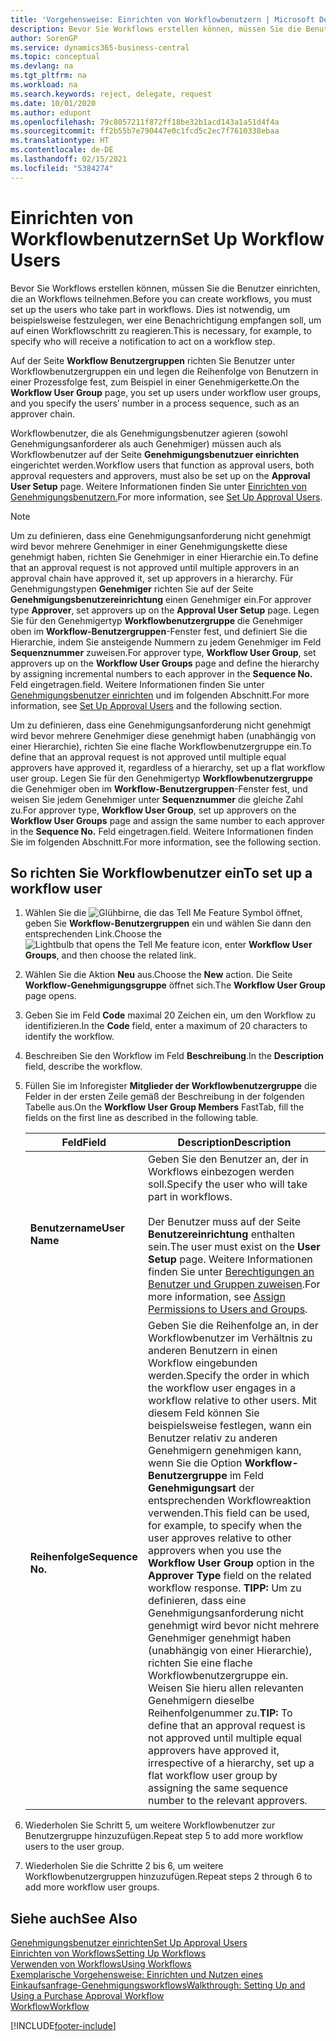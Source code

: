 ```yaml
---
title: 'Vorgehensweise: Einrichten von Workflowbenutzern | Microsoft Docs'
description: Bevor Sie Workflows erstellen können, müssen Sie die Benutzer einrichten, die an Workflows teilnehmen. Dies ist notwendig, um beispielsweise festzulegen, wer eine Benachrichtigung empfangen soll, um auf einen Workflowschritt zu reagieren.
author: SorenGP
ms.service: dynamics365-business-central
ms.topic: conceptual
ms.devlang: na
ms.tgt_pltfrm: na
ms.workload: na
ms.search.keywords: reject, delegate, request
ms.date: 10/01/2020
ms.author: edupont
ms.openlocfilehash: 79c8057211f872ff18be32b1acd143a1a51d4f4a
ms.sourcegitcommit: ff2b55b7e790447e0c1fcd5c2ec7f7610338ebaa
ms.translationtype: HT
ms.contentlocale: de-DE
ms.lasthandoff: 02/15/2021
ms.locfileid: "5384274"
---
```

# <a name="set-up-workflow-users"></a><span data-ttu-id="e42d7-104">Einrichten von Workflowbenutzern</span><span class="sxs-lookup"><span data-stu-id="e42d7-104">Set Up Workflow Users</span></span>

<span data-ttu-id="e42d7-105">Bevor Sie Workflows erstellen können, müssen Sie die Benutzer einrichten, die an Workflows teilnehmen.</span><span class="sxs-lookup"><span data-stu-id="e42d7-105">Before you can create workflows, you must set up the users who take part in workflows.</span></span> <span data-ttu-id="e42d7-106">Dies ist notwendig, um beispielsweise festzulegen, wer eine Benachrichtigung empfangen soll, um auf einen Workflowschritt zu reagieren.</span><span class="sxs-lookup"><span data-stu-id="e42d7-106">This is necessary, for example, to specify who will receive a notification to act on a workflow step.</span></span>  

<span data-ttu-id="e42d7-107">Auf der Seite  **Workflow Benutzergruppen** richten Sie Benutzer unter Workflowbenutzergruppen ein und legen die Reihenfolge von Benutzern in einer Prozessfolge fest, zum Beispiel in einer Genehmigerkette.</span><span class="sxs-lookup"><span data-stu-id="e42d7-107">On the **Workflow User Group** page, you set up users under workflow user groups, and you specify the users’ number in a process sequence, such as an approver chain.</span></span>  

<span data-ttu-id="e42d7-108">Workflowbenutzer, die als Genehmigungsbenutzer agieren (sowohl Genehmigungsanforderer als auch Genehmiger) müssen auch als Workflowbenutzer auf der Seite **Genehmigungsbenutzuer einrichten** eingerichtet werden.</span><span class="sxs-lookup"><span data-stu-id="e42d7-108">Workflow users that function as approval users, both approval requesters and approvers, must also be set up on the **Approval User Setup** page.</span></span> <span data-ttu-id="e42d7-109">Weitere Informationen finden Sie unter [Einrichten von Genehmigungsbenutzern.](across-how-to-set-up-approval-users.md)</span><span class="sxs-lookup"><span data-stu-id="e42d7-109">For more information, see [Set Up Approval Users](across-how-to-set-up-approval-users.md).</span></span>  

> [!NOTE]  
> <span data-ttu-id="e42d7-110">Um zu definieren, dass eine Genehmigungsanforderung nicht genehmigt wird bevor mehrere Genehmiger in einer Genehmigungskette diese genehmigt haben, richten Sie Genehmiger in einer Hierarchie ein.</span><span class="sxs-lookup"><span data-stu-id="e42d7-110">To define that an approval request is not approved until multiple approvers in an approval chain have approved it, set up approvers in a hierarchy.</span></span> <span data-ttu-id="e42d7-111">Für Genehmigungstypen **Genehmiger** richten Sie auf der Seite **Genehmigungsbenutzereinrichtung** einen Genehmiger ein.</span><span class="sxs-lookup"><span data-stu-id="e42d7-111">For approver type **Approver**, set approvers up on the **Approval User Setup** page.</span></span> <span data-ttu-id="e42d7-112">Legen Sie für den Genehmigertyp **Workflowbenutzergruppe** die Genehmiger oben im **Workflow-Benutzergruppen**-Fenster fest, und definiert Sie die Hierarchie, indem Sie ansteigende Nummern zu jedem Genehmiger im Feld **Sequenznummer** zuweisen.</span><span class="sxs-lookup"><span data-stu-id="e42d7-112">For approver type, **Workflow User Group**, set approvers up on the **Workflow User Groups** page and define the hierarchy by assigning incremental numbers to each approver in the **Sequence No.**</span></span> <span data-ttu-id="e42d7-113">Feld eingetragen.</span><span class="sxs-lookup"><span data-stu-id="e42d7-113">field.</span></span> <span data-ttu-id="e42d7-114">Weitere Informationen finden Sie unter [Genehmigungsbenutzer einrichten](across-how-to-set-up-approval-users.md) und im folgenden Abschnitt.</span><span class="sxs-lookup"><span data-stu-id="e42d7-114">For more information, see [Set Up Approval Users](across-how-to-set-up-approval-users.md) and the following section.</span></span>  
>
> <span data-ttu-id="e42d7-115">Um zu definieren, dass eine Genehmigungsanforderung nicht genehmigt wird bevor mehrere Genehmiger diese genehmigt haben (unabhängig von einer Hierarchie), richten Sie eine flache Workflowbenutzergruppe ein.</span><span class="sxs-lookup"><span data-stu-id="e42d7-115">To define that an approval request is not approved until multiple equal approvers have approved it, regardless of a hierarchy, set up a flat workflow user group.</span></span> <span data-ttu-id="e42d7-116">Legen Sie für den Genehmigertyp **Workflowbenutzergruppe** die Genehmiger oben im **Workflow-Benutzergruppen**-Fenster fest, und weisen Sie jedem Genehmiger unter **Sequenznummer** die gleiche Zahl zu.</span><span class="sxs-lookup"><span data-stu-id="e42d7-116">For approver type, **Workflow User Group**, set up approvers on the **Workflow User Groups** page and assign the same number to each approver in the **Sequence No.**</span></span> <span data-ttu-id="e42d7-117">Feld eingetragen.</span><span class="sxs-lookup"><span data-stu-id="e42d7-117">field.</span></span> <span data-ttu-id="e42d7-118">Weitere Informationen finden Sie im folgenden Abschnitt.</span><span class="sxs-lookup"><span data-stu-id="e42d7-118">For more information, see the following section.</span></span>  

## <a name="to-set-up-a-workflow-user"></a><span data-ttu-id="e42d7-119">So richten Sie Workflowbenutzer ein</span><span class="sxs-lookup"><span data-stu-id="e42d7-119">To set up a workflow user</span></span>

1. <span data-ttu-id="e42d7-120">Wählen Sie die ![Glühbirne, die das Tell Me Feature](media/ui-search/search_small.png "Was möchten Sie tun?") Symbol öffnet, geben Sie **Workflow-Benutzergruppen** ein und wählen Sie dann den entsprechenden Link.</span><span class="sxs-lookup"><span data-stu-id="e42d7-120">Choose the ![Lightbulb that opens the Tell Me feature](media/ui-search/search_small.png "Tell me what you want to do") icon, enter **Workflow User Groups**, and then choose the related link.</span></span>  
2. <span data-ttu-id="e42d7-121">Wählen Sie die Aktion **Neu** aus.</span><span class="sxs-lookup"><span data-stu-id="e42d7-121">Choose the **New** action.</span></span> <span data-ttu-id="e42d7-122">Die Seite **Workflow-Genehmigungsgruppe** öffnet sich.</span><span class="sxs-lookup"><span data-stu-id="e42d7-122">The **Workflow User Group** page opens.</span></span>  
3. <span data-ttu-id="e42d7-123">Geben Sie im Feld **Code** maximal 20 Zeichen ein, um den Workflow zu identifizieren.</span><span class="sxs-lookup"><span data-stu-id="e42d7-123">In the **Code** field, enter a maximum of 20 characters to identify the workflow.</span></span>  
4. <span data-ttu-id="e42d7-124">Beschreiben Sie den Workflow im Feld **Beschreibung**.</span><span class="sxs-lookup"><span data-stu-id="e42d7-124">In the **Description** field, describe the workflow.</span></span>  
5. <span data-ttu-id="e42d7-125">Füllen Sie im Inforegister **Mitglieder der Workflowbenutzergruppe** die Felder in der ersten Zeile gemäß der Beschreibung in der folgenden Tabelle aus.</span><span class="sxs-lookup"><span data-stu-id="e42d7-125">On the **Workflow User Group Members** FastTab, fill the fields on the first line as described in the following table.</span></span>  

    |<span data-ttu-id="e42d7-126">Feld</span><span class="sxs-lookup"><span data-stu-id="e42d7-126">Field</span></span>|<span data-ttu-id="e42d7-127">Description</span><span class="sxs-lookup"><span data-stu-id="e42d7-127">Description</span></span>|  
    |---------------------------------|---------------------------------------|  
    |<span data-ttu-id="e42d7-128">**Benutzername**</span><span class="sxs-lookup"><span data-stu-id="e42d7-128">**User Name**</span></span>|<span data-ttu-id="e42d7-129">Geben Sie den Benutzer an, der in Workflows einbezogen werden soll.</span><span class="sxs-lookup"><span data-stu-id="e42d7-129">Specify the user who will take part in workflows.</span></span><br /><br /> <span data-ttu-id="e42d7-130">Der Benutzer muss auf der Seite **Benutzereinrichtung** enthalten sein.</span><span class="sxs-lookup"><span data-stu-id="e42d7-130">The user must exist on the **User Setup** page.</span></span> <span data-ttu-id="e42d7-131">Weitere Informationen finden Sie unter [Berechtigungen an Benutzer und Gruppen zuweisen](ui-define-granular-permissions.md).</span><span class="sxs-lookup"><span data-stu-id="e42d7-131">For more information, see [Assign Permissions to Users and Groups](ui-define-granular-permissions.md).</span></span>|  
    |<span data-ttu-id="e42d7-132">**Reihenfolge**</span><span class="sxs-lookup"><span data-stu-id="e42d7-132">**Sequence No.**</span></span>|<span data-ttu-id="e42d7-133">Geben Sie die Reihenfolge an, in der Workflowbenutzer im Verhältnis zu anderen Benutzern in einen Workflow eingebunden werden.</span><span class="sxs-lookup"><span data-stu-id="e42d7-133">Specify the order in which the workflow user engages in a workflow relative to other users.</span></span> <span data-ttu-id="e42d7-134">Mit diesem Feld können Sie beispielsweise festlegen, wann ein Benutzer relativ zu anderen Genehmigern genehmigen kann, wenn Sie die Option **Workflow-Benutzergruppe** im Feld **Genehmigungsart** der entsprechenden Workflowreaktion verwenden.</span><span class="sxs-lookup"><span data-stu-id="e42d7-134">This field can be used, for example, to specify when the user approves relative to other approvers when you use the **Workflow User Group** option in the **Approver Type** field on the related workflow response.</span></span> <span data-ttu-id="e42d7-135">**TIPP:** Um zu definieren, dass eine Genehmigungsanforderung nicht genehmigt wird bevor nicht mehrere Genehmiger genehmigt haben (unabhängig von einer Hierarchie), richten Sie eine flache Workflowbenutzergruppe ein. Weisen Sie hieru allen relevanten Genehmigern dieselbe Reihenfolgenummer zu.</span><span class="sxs-lookup"><span data-stu-id="e42d7-135">**TIP:**  To define that an approval request is not approved until multiple equal approvers have approved it, irrespective of a hierarchy, set up a flat workflow user group by assigning the same sequence number to the relevant approvers.</span></span>|  
6. <span data-ttu-id="e42d7-136">Wiederholen Sie Schritt 5, um weitere Workflowbenutzer zur Benutzergruppe hinzuzufügen.</span><span class="sxs-lookup"><span data-stu-id="e42d7-136">Repeat step 5 to add more workflow users to the user group.</span></span>  
7. <span data-ttu-id="e42d7-137">Wiederholen Sie die Schritte 2 bis 6, um weitere Workflowbenutzergruppen hinzuzufügen.</span><span class="sxs-lookup"><span data-stu-id="e42d7-137">Repeat steps 2 through 6 to add more workflow user groups.</span></span>  

## <a name="see-also"></a><span data-ttu-id="e42d7-138">Siehe auch</span><span class="sxs-lookup"><span data-stu-id="e42d7-138">See Also</span></span>

[<span data-ttu-id="e42d7-139">Genehmigungsbenutzer einrichten</span><span class="sxs-lookup"><span data-stu-id="e42d7-139">Set Up Approval Users</span></span>](across-how-to-set-up-approval-users.md)  
[<span data-ttu-id="e42d7-140">Einrichten von Workflows</span><span class="sxs-lookup"><span data-stu-id="e42d7-140">Setting Up Workflows</span></span>](across-set-up-workflows.md)  
[<span data-ttu-id="e42d7-141">Verwenden von Workflows</span><span class="sxs-lookup"><span data-stu-id="e42d7-141">Using Workflows</span></span>](across-use-workflows.md)  
[<span data-ttu-id="e42d7-142">Exemplarische Vorgehensweise: Einrichten und Nutzen eines Einkaufsanfrage-Genehmigungsworkflows</span><span class="sxs-lookup"><span data-stu-id="e42d7-142">Walkthrough: Setting Up and Using a Purchase Approval Workflow</span></span>](walkthrough-setting-up-and-using-a-purchase-approval-workflow.md)  
[<span data-ttu-id="e42d7-143">Workflow</span><span class="sxs-lookup"><span data-stu-id="e42d7-143">Workflow</span></span>](across-workflow.md)  


[!INCLUDE[footer-include](includes/footer-banner.md)]